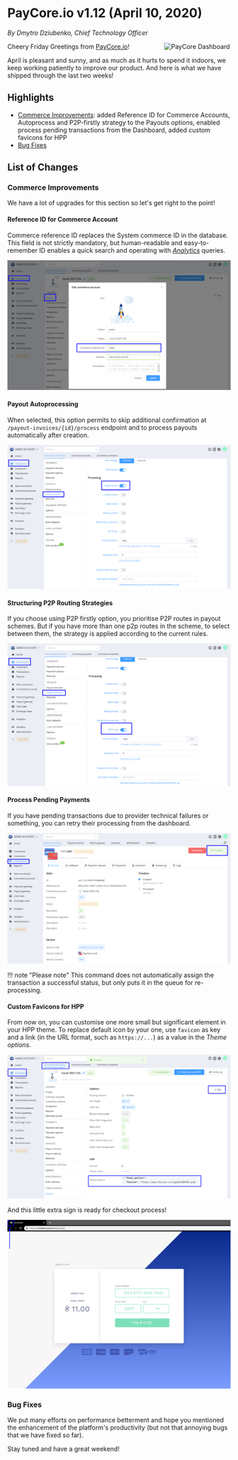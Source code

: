 # **PayCore.io v1.12 (April 10, 2020)**

*By Dmytro Dziubenko, Chief Technology Officer*

<img src="https://paycore.io/wp-content/uploads/2019/10/paycore_icon_isometric-03.png" alt="PayCore Dashboard" style="width: 150px; float: right; padding-left: 10px;">

Cheery Friday Greetings from [PayCore.io](https://paycore.io/)!

April is pleasant and sunny, and as much as it hurts to spend it indoors, we keep working patiently to improve our product. And here is what we have shipped through the last two weeks!

## Highlights

* [Commerce Improvements](#commerce-improvements): added Reference ID for Commerce Accounts, Autoprocess and P2P-firstly strategy to the Payouts options, enabled process pending transactions from the Dashboard, added custom favicons for HPP
* [Bug Fixes](#bug-fixes)

## List of Changes

### Commerce Improvements

We have a lot of upgrades for this section so let's get right to the point!

#### Reference ID for Commerce Account

Commerce reference ID replaces the System commerce ID in the database. This field is not strictly mandatory, but human-readable and easy-to-remember ID enables a quick search and operating with [*Analytics*](/release-notes/v0.59/#analytics) queries.

![Commerce Account's Reference ID](images/v1.12/com-acc-reference-id.png)

#### Payout Autoprocessing

When selected, this option permits to skip additional confirmation at `/payout-invoices/{id}/process` endpoint and to process payouts automatically after creation.

![Autoprocess](images/v1.12/autoprocess.png)

#### Structuring P2P Routing Strategies

If you choose using P2P firstly option, you prioritise P2P routes in payout schemes. But if you have more than one p2p routes in the scheme, to select between them, the strategy is applied according to the current rules.

![P2P Firstly](images/v1.12/p2p-firstly.png)

#### Process Pending Payments

If you have pending transactions due to provider technical failures or something, you can retry their processing from the dashboard.

![Process Invoice](images/v1.12/process-button.png)

!!! note "Please note"
    This command does not automatically assign the transaction a successful status, but only puts it in the queue for re-processing.

#### Custom Favicons for HPP

From now on, you can customise one more small but significant element in your HPP theme. To replace default icon by your one, use `favicon` as key and a link (in the URL format, such as `https://...`) as a value in the *Theme options*.

![Theme Options](images/v1.12/hpp-options.png)

And this little extra sign is ready for checkout process!

![HPP with favicon](images/v1.12/favicon.png)

<!--
### Integration Updates

| Provider | Name  | New features |
|:-:|:-:|:-:|
| <img src="https://static.openfintech.io/payment_providers/concordbank/logo.svg?w=80" width="80px"> | [Concord Bank](/connectors/concordbank/) | Google Pay UI Flow                                         |
|      <img src="https://static.openfintech.io/payment_providers/xpate/logo.svg?w=70" width="70px">      | [xpate](/connectors/xpate/)                  | Payouts                          |
|     <img src="https://static.openfintech.io/payment_providers/xpayua/logo.svg?w=70" width="70px">      | [XPAY](/connectors/xpayua/)                  |  1-stage Payouts (direct card payment bypassing a virtual wallet)                            |
-->

### Bug Fixes

We put many efforts on performance betterment and hope you mentioned the enhancement of the platform's productivity  (but not that annoying bugs that we have fixed so far).

Stay tuned and have a great weekend!
